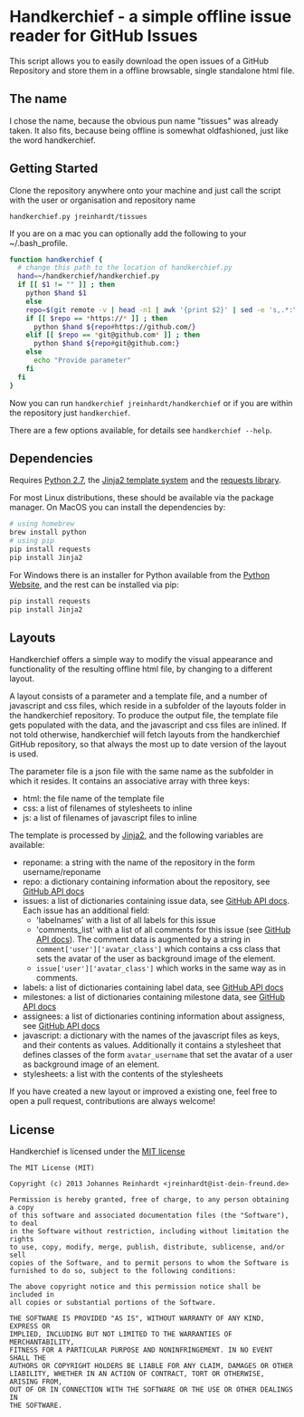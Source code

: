 # Handkerchief - a simple offline issue reader for GitHub Issues

This script allows you to easily download the open issues of a GitHub
Repository and store them in a offline browsable, single standalone html file.

## The name

I chose the name, because the obvious pun name "tissues" was already taken. It
also fits, because being offline is somewhat oldfashioned, just like the word
handkerchief.

## Getting Started

Clone the repository anywhere onto your machine and just call the script with
the user or organisation and repository name

    handkerchief.py jreinhardt/tissues

If you are on a mac you can optionally add the following to your
~/.bash_profile.

```bash
function handkerchief {
  # change this path to the location of handkerchief.py
  hand=~/handkerchief/handkerchief.py
  if [[ $1 != "" ]] ; then
    python $hand $1
	else
    repo=$(git remote -v | head -n1 | awk '{print $2}' | sed -e 's,.*:\(.*/\)\?,,' -e 's/\.git$//')
    if [[ $repo == *https://* ]] ; then
      python $hand ${repo#https://github.com/}
    elif [[ $repo == *git@github.com* ]] ; then
      python $hand ${repo#git@github.com:}
    else
      echo "Provide parameter"
    fi
  fi
}
```
	
Now you can run `handkerchief jreinhardt/handkerchief` or if you are within the
repository just `handkerchief`.

There are a few options available, for details see `handkerchief --help`.

## Dependencies

Requires [Python 2.7](http://www.python.org), the
[Jinja2 template system](http://jinja.pocoo.org/)  and the
[requests library](http://www.python-requests.org/).

For most Linux distributions, these should be available via the package
manager. On MacOS you can install the dependencies by:

```bash
# using homebrew
brew install python
# using pip
pip install requests
pip install Jinja2
````

For Windows there is an installer for Python available from the [Python
Website](http://www.python.org/downloads), and the rest can be installed via
pip:

```bash
pip install requests
pip install Jinja2
````

## Layouts

Handkerchief offers a simple way to modify the visual appearance and
functionality of the resulting offline html file, by changing to a different layout.

A layout consists of a parameter and a template file, and a number of
javascript and css files, which reside in a subfolder of the layouts folder in
the handkerchief repository. To produce the output file, the template file gets
populated with the data, and the javascript and css files are inlined. If not
told otherwise, handkerchief will fetch layouts from the handkerchief GitHub
repository, so that always the most up to date version of the layout is used.

The parameter file is a json file with the same name as the subfolder in which
it resides. It contains an associative array with three keys:

* html: the file name of the template file
* css: a list of filenames of stylesheets to inline
* js: a list of filenames of javascript files to inline

The template is processed by [Jinja2](http://jinja.pocoo.org/), and the
following variables are available:

* reponame: a string with the name of the repository in the form username/reponame
* repo: a dictionary containing information about the repository, see
  [GitHub API docs](https://developer.github.com/v3/repos/)
* issues: a list of dictionaries containing issue data, see 
  [GitHub API docs](https://developer.github.com/v3/issues/). Each issue has an
  additional field:
  - 'labelnames' with a list of all labels for this issue
  - 'comments_list' with a list of all comments  for this issue (see 
    [GitHub API docs](https://developer.github.com/v3/issues/comments)).
    The comment data is augmented by a string in
    `comment['user']['avatar_class']` which contains a css class that sets the
    avatar of the user as background image of the element.
  - `issue['user']['avatar_class']` which works in the same way as in comments.
* labels: a list of dictionaries containing label data, see
  [GitHub API docs](https://developer.github.com/v3/issues/labels)
* milestones: a list of dictionaries containing milestone data, see
  [GitHub API docs](https://developer.github.com/v3/issues/milestones)
* assignees: a list of dictionaries contining information about assigness, see
  [GitHub API docs](https://developer.github.com/v3/issues/assignees)
* javascript: a dictionary with the names of the javascript files as keys, and
  their contents as values. Additionally it contains a stylesheet that defines
  classes of the form `avatar_username` that set the avatar of a user as
  background image of an element.
* stylesheets: a list with the contents of the stylesheets

If you have created a new layout or improved a existing one, feel free to open
a pull request, contributions are always welcome!

## License

Handkerchief is licensed under the [MIT license](http://opensource.org/licenses/MIT)

    The MIT License (MIT)

    Copyright (c) 2013 Johannes Reinhardt <jreinhardt@ist-dein-freund.de>

    Permission is hereby granted, free of charge, to any person obtaining a copy
    of this software and associated documentation files (the "Software"), to deal
    in the Software without restriction, including without limitation the rights
    to use, copy, modify, merge, publish, distribute, sublicense, and/or sell
    copies of the Software, and to permit persons to whom the Software is
    furnished to do so, subject to the following conditions:

    The above copyright notice and this permission notice shall be included in
    all copies or substantial portions of the Software.

    THE SOFTWARE IS PROVIDED "AS IS", WITHOUT WARRANTY OF ANY KIND, EXPRESS OR
    IMPLIED, INCLUDING BUT NOT LIMITED TO THE WARRANTIES OF MERCHANTABILITY,
    FITNESS FOR A PARTICULAR PURPOSE AND NONINFRINGEMENT. IN NO EVENT SHALL THE
    AUTHORS OR COPYRIGHT HOLDERS BE LIABLE FOR ANY CLAIM, DAMAGES OR OTHER
    LIABILITY, WHETHER IN AN ACTION OF CONTRACT, TORT OR OTHERWISE, ARISING FROM,
    OUT OF OR IN CONNECTION WITH THE SOFTWARE OR THE USE OR OTHER DEALINGS IN
    THE SOFTWARE.

